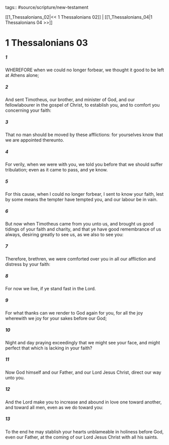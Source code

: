 tags:: #source/scripture/new-testament

[[1_Thessalonians_02|<< 1 Thessalonians 02]] | [[1_Thessalonians_04|1 Thessalonians 04 >>]]

# 1 Thessalonians 03

##### 1

WHEREFORE when we could no longer forbear, we thought it good to be left at Athens alone;

##### 2

And sent Timotheus, our brother, and minister of God, and our fellowlabourer in the gospel of Christ, to establish you, and to comfort you concerning your faith:

##### 3

That no man should be moved by these afflictions: for yourselves know that we are appointed thereunto.

##### 4

For verily, when we were with you, we told you before that we should suffer tribulation; even as it came to pass, and ye know.

##### 5

For this cause, when I could no longer forbear, I sent to know your faith, lest by some means the tempter have tempted you, and our labour be in vain.

##### 6

But now when Timotheus came from you unto us, and brought us good tidings of your faith and charity, and that ye have good remembrance of us always, desiring greatly to see us, as we also to see you:

##### 7

Therefore, brethren, we were comforted over you in all our affliction and distress by your faith:

##### 8

For now we live, if ye stand fast in the Lord.

##### 9

For what thanks can we render to God again for you, for all the joy wherewith we joy for your sakes before our God;

##### 10

Night and day praying exceedingly that we might see your face, and might perfect that which is lacking in your faith?

##### 11

Now God himself and our Father, and our Lord Jesus Christ, direct our way unto you.

##### 12

And the Lord make you to increase and abound in love one toward another, and toward all men, even as we do toward you:

##### 13

To the end he may stablish your hearts unblameable in holiness before God, even our Father, at the coming of our Lord Jesus Christ with all his saints.

